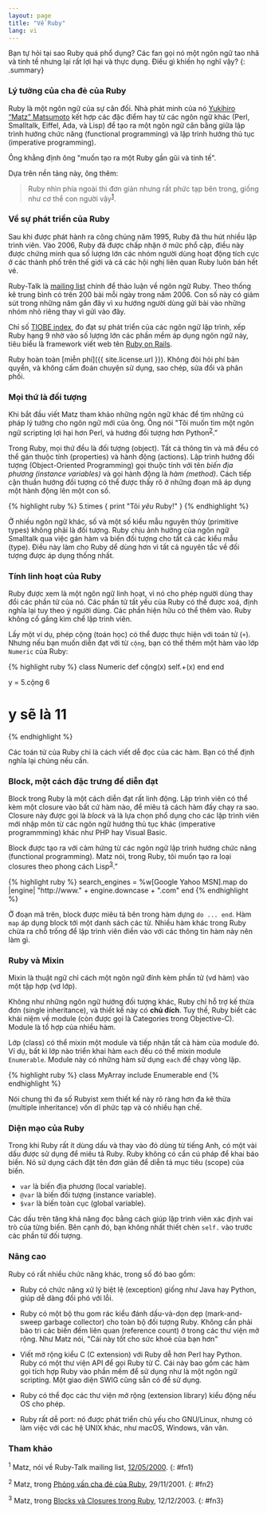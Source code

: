 ```yaml
---
layout: page
title: "Về Ruby"
lang: vi
---
```


Bạn tự hỏi tại sao Ruby quá phổ dụng? Các fan gọi nó một ngôn ngữ tao nhã và tinh tế
nhưng lại rất lợi hại và thực dụng. Điều gì khiến họ nghĩ vậy?
{: .summary}

### Lý tưởng của cha đẻ của Ruby

Ruby là một ngôn ngữ của sự cân đối. Nhà phát minh của nó [Yukihiro “Matz”
Matsumoto][matz] kết hợp các đặc điểm hay từ các ngôn ngữ khác (Perl, Smalltalk,
Eiffel, Ada, và Lisp) để tạo ra một ngôn ngữ cân bằng giữa
lập trình hướng chức năng (functional programming) và lập trình hướng thủ tục (imperative programming).

Ông khẳng định ông "muốn tạo ra một Ruby gần gũi và tinh tế".

Dựa trên nền tảng này, ông thêm:

> Ruby nhìn phía ngoài thì đơn giản nhưng rất phức tạp bên trong,
> giống như cơ thể con người vậy<sup>[1](#fn1)</sup>.

### Về sự phát triển của Ruby

Sau khi được phát hành ra công chúng năm 1995, Ruby đã thu hút nhiều lập trình
viên. Vào 2006, Ruby đã được chấp nhận ở mức phổ cập, điều này được chứng minh
qua số lượng lớn các nhóm người dùng hoạt động tích cực ở các thành phố trên thế giới
và cả các hội nghị liên quan Ruby luôn bán hết vé.

Ruby-Talk là [mailing list](/vi/community/mailing-lists/) chính để thảo luận về
ngôn ngữ Ruby. Theo thống kê trung bình có trên 200 bài mỗi ngày trong năm 2006.
Con số này có giảm sút trong những năm gần đây vì xu hướng người dùng gửi bài
vào những nhóm nhỏ riêng thay vì gửi vào đây.

Chỉ số [TIOBE index][tiobe], đo đạt sự phát triển của các ngôn ngữ lập trình, xếp
Ruby hạng 9 nhờ vào số lượng lớn các phần mềm áp dụng ngôn ngữ này, tiêu biểu
là framework viết web tên [Ruby on Rails][ror].

Ruby hoàn toàn [miễn phí]({{ site.license.url }}). Không đòi hỏi phí bản
quyển, và không cấm đoán chuyện sử dụng, sao chép, sửa đổi và phân phối.

### Mọi thứ là đối tượng

Khi bắt đầu viết Matz tham khảo những ngôn ngữ khác để tìm những cú pháp lý
tưởng cho ngôn ngữ mới của ông. Ông nói "Tôi muốn tìm một ngôn ngữ scripting lợi hại
hơn Perl, và hướng đối tượng hơn Python<sup>[2](#fn2)</sup>.”

Trong Ruby, mọi thứ đều là đối tượng (object). Tất cả thông tin và mã đều có thể gán
thuộc tính (properties) và hành động (actions). Lập trình hướng đối tượng (Object-Oriented Programming)
gọi thuộc tính với tên *biến địa phương (instance variables)* và gọi hành động là *hàm (method)*.
Cách tiếp cận thuần hướng đối tượng có thể được thấy rõ ở những đoạn mã áp dụng một
hành động lên một con số.

{% highlight ruby %}
5.times { print "Tôi *yêu* Ruby!" }
{% endhighlight %}

Ở nhiều ngôn ngữ khác, số và một số kiểu mẫu nguyên thủy (primitive types) không phải là
đối tượng. Ruby chịu ảnh hưởng của ngôn ngữ Smalltalk qua việc gán hàm và biến đối tượng
cho tất cả các kiểu mẫu (type). Điều này làm cho Ruby dể dùng hơn vì tất cả nguyên
tắc về đối tượng được áp dụng thống nhất.

### Tính linh hoạt của Ruby

Ruby được xem là một ngôn ngữ linh hoạt, vì nó cho phép người dùng thay đổi
các phần tử của nó. Các phần tử tất yếu của Ruby có thể được xoá, định nghĩa lại tuy theo
ý người dùng. Các phần hiện hữu có thể thêm vào. Ruby không cố gắng kìm chể lập
trình viên.

Lấy một ví dụ, phép cộng (toán học) có thể được thực hiện với toán tử (`+`). Nhưng nếu
bạn muốn diễn đạt với từ `cộng`, bạn có thể thêm một hàm vào lớp `Numeric`
của Ruby:

{% highlight ruby %}
class Numeric
  def cộng(x)
    self.+(x)
  end
end

y = 5.cộng 6
# y sẽ là 11
{% endhighlight %}

Các toán tử của Ruby chỉ là cách viết dễ đọc của các hàm. Bạn có thể định nghĩa lại chúng nếu cần.

### Block, một cách đặc trưng để diễn đạt

Block trong Ruby là một cách diễn đạt rất linh động. Lập trình viên
có thể kèm một closure vào bất cứ hàm nào, để miêu tả cách hàm đấy chạy ra sao.
Closure này được gọi là *block* và là lựa chọn phổ dụng cho các lập trình viên
mới nhập môn từ các ngôn ngữ hướng thủ tục khác (imperative programmming)
khác như PHP hay Visual Basic.

Block được tạo ra với cảm hứng từ các ngôn ngữ lập trình hướng chức năng (functional programming).
Matz nói, trong Ruby, tôi muốn tạo ra loại closures theo phong cách Lisp<sup>[3](#fn3)</sup>.”

{% highlight ruby %}
search_engines =
  %w[Google Yahoo MSN].map do |engine|
    "http://www." + engine.downcase + ".com"
  end
{% endhighlight %}

Ở đoạn mã trên, block được miêu tả bên trong hàm dựng `do ... end`.
Hàm `map` áp dụng block tới một danh sách các từ. Nhiều hàm khác trong Ruby chừa
ra chỗ trống để lập trình viên điền vào với các thông tin hàm này nên
làm gì.

### Ruby và Mixin

Mixin là thuật ngữ chỉ cách một ngôn ngữ đính kèm phần tử (vd hàm) vào một tập hợp (vd lớp).

Không như những ngôn ngữ hướng đối tượng khác, Ruby chỉ hỗ trợ kế thừa đơn (single inheritance),
và thiết kế này có **chủ đích**. Tuy thế, Ruby biết các khái niệm về module (còn
được gọi là Categories trong Objective-C). Module là tổ hợp của nhiều hàm.

Lớp (class) có thể mixin một module và tiếp nhận tất cả hàm của module đó. Ví dụ,
bất kì lớp nào triển khai hàm `each` đều có thể mixin module `Enumerable`. Module
này có những hàm sử dụng `each` để chạy vòng lặp.

{% highlight ruby %}
class MyArray
  include Enumerable
end
{% endhighlight %}

Nói chung thì đa số Rubyist xem thiết kế này rõ ràng hơn đa kê thừa (multiple
inheritance) vốn dĩ phức tạp và có nhiều hạn chế.

### Diện mạo của Ruby

Trong khi Ruby rất ít dùng dấu và thay vào đó dùng từ tiếng Anh, có một vài
dấu được sử dụng để miêu tả Ruby. Ruby không có cần cú pháp để khai báo biến.
Nó sử dụng cách đặt tên đơn giản để diễn tả mục tiêu (scope) của biến.

* `var` là biến địa phương (local variable).
* `@var` là biến đối tượng (instance variable).
* `$var` là biến toàn cục (global variable).

Các dấu trên tăng khả năng đọc bằng cách giúp lập trình viên xác định vai trò
của từng biến. Bên cạnh đó, bạn không nhất thiết chèn `self.` vào trước các phần tử
đối tượng.

### Nâng cao

Ruby có rất nhiều chức năng khác, trong số đó bao gồm:

* Ruby có chức năng xử lý biệt lệ (exception) giống như Java hay Python, giúp
dễ dàng đối phó với lỗi.

* Ruby có một bộ thu gom rác kiểu đánh dấu-và-dọn dẹp (mark-and-sweep garbage collector)
cho toàn bộ đối tượng Ruby. Không cần phải bảo trì các biến đếm liên quan (reference count)
ở trong các thư viện mở rộng. Như Matz nói, "Cái này tốt cho sức khoẻ của bạn hơn"

* Viết mở rộng kiểu C (C extension) với Ruby dễ hơn Perl hay Python. Ruby có một
thư viện API để gọi Ruby từ C. Cái này bao gồm các hàm gọi tích hợp Ruby vào
phần mềm để sử dụng như là một ngôn ngữ scripting. Một giao diện SWIG cũng sẵn có
để sử dụng.

* Ruby có thể đọc các thư viện mở rộng (extension library) kiểu động nếu OS cho phép.

* Ruby rất dễ port: nó được phát triển chủ yếu cho GNU/Linux, nhưng có làm việc
với các hệ UNIX khác, như macOS, Windows, vân vân.

### Tham khảo

<sup>1</sup> Matz, nói về Ruby-Talk mailing list, [12/05/2000][blade].
{: #fn1}

<sup>2</sup> Matz, trong [Phỏng vấn cha đẻ của Ruby][linuxdevcenter], 29/11/2001.
{: #fn2}

<sup>3</sup> Matz, trong [Blocks và Closures trong Ruby][artima], 12/12/2003.
{: #fn3}



[matz]: http://www.rubyist.net/~matz/
[blade]: https://blade.ruby-lang.org/ruby-talk/2773
[ror]: http://rubyonrails.org/
[linuxdevcenter]: http://www.linuxdevcenter.com/pub/a/linux/2001/11/29/ruby.html
[artima]: http://www.artima.com/intv/closures2.html
[tiobe]: http://www.tiobe.com/index.php/content/paperinfo/tpci/index.html
